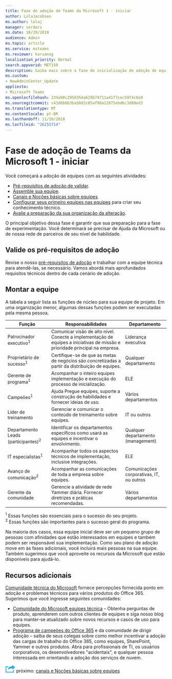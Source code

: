 ```yaml
---
title: Fase de adoção de Teams da Microsoft 1 - iniciar
author: LolaJacobsen
ms.author: lolaj
manager: serdars
ms.date: 10/29/2018
audience: Admin
ms.topic: article
ms.service: msteams
ms.reviewer: karuanag
localization_priority: Normal
search.appverid: MET150
description: Saiba mais sobre a fase de inicialização de adoção de equipes.
ms.custom:
- NewAdminCenter_Update
appliesto:
- Microsoft Teams
ms.openlocfilehash: 239a90c295035da629b74711a41f7cec59f4c0a9
ms.sourcegitcommit: c43d0b663ba50d2c85af98a12075ebd6c3d80ed3
ms.translationtype: MT
ms.contentlocale: pt-BR
ms.lasthandoff: 11/10/2018
ms.locfileid: "26255714"
---
```

# <a name="microsoft-teams-adoption-phase-1---start"></a>Fase de adoção de Teams da Microsoft 1 - iniciar

Você começará a adoção de equipes com as seguintes atividades:

- [Pré-requisitos de adoção de validar](#validate-adoption-prerequisites).
- [Assemble sua equipe](#assemble-your-team).
- [Canais e Noções básicas sobre equipes](teams-adoption-understand-teams-and-channels.md).
- [Configurar seus primeiro equipes nas equipes](teams-adoption-your-first-teams.md) para criar seu conhecimento técnico.
- [Avalie a preparação da sua organização da alteração](teams-adoption-assess-readiness.md).

O principal objetivo dessa fase é garantir que sua preparação para a fase de experimentação. Você determinará se precisar de Ajuda da Microsoft ou de nossa rede de parceiros de seu nível de habilidade.  

## <a name="validate-adoption-prerequisites"></a>Valide os pré-requisitos de adoção

Revise o nosso [pré-requisitos de adoção](teams-adoption-get-started.md#adoption-prerequisites) e trabalhar com a equipe técnica para atendê-las, se necessário. Vamos abordá mais aprofundados requisitos técnicos dentro de cada cenário de adoção.

## <a name="assemble-your-team"></a>Montar a equipe

A tabela a seguir lista as funções de núcleo para sua equipe de projeto. Em uma organização menor, algumas dessas funções podem ser executadas pela mesma pessoa.

| Função | Responsabilidades | Departamento |
| ---- | ---------------- | ---------- |
| Patrocinador executivo<sup>1</sup> | Comunicar visão de alto nível. Conecte a implementação de equipes a iniciativas de missão e prioridade principal na empresa. | Liderança executiva |
| Proprietário de sucesso<sup>1</sup> | Certifique-se de que as metas de negócios são concretizadas a partir da distribuição de equipes. | Qualquer departamento |
| Gerente de programa<sup>1</sup> | Acompanhar o inteiro equipes implementação e execução do processo de inicialização. | ELE |
| Campeões<sup>1</sup> | Ajuda Pregue equipes, suporte a construção de habilidades e fornecer ideias de uso. | Vários departamentos |
| Líder de treinamento | Gerenciar e comunicar o conteúdo de treinamento sobre equipes. | IT ou outros |
| Departamento Leads (participantes)<sup>2</sup> | Identificar os departamentos específicos como usará as equipes e incentivar o envolvimento. | Qualquer departamento (management) |
| IT especialistas<sup>1</sup> | Acompanhar todos os aspectos técnicos de implementação, inclusive integrações. | ELE |
| Avanço de comunicação<sup>2</sup> | Acompanhar as comunicações de toda a empresa sobre equipes. | Comunicações corporativas, IT, ou outros |
| Gerente da comunidade | Gerencie a atividade de rede Yammer diária. Fornecer diretrizes e práticas recomendadas. | Vários departamentos |

<sup>1</sup> Essas funções são essenciais para o sucesso do seu projeto.</br>
<sup>2</sup> Essas funções são importantes para o sucesso geral do programa.

Na maioria dos casos, essa equipe inicial deve ser um pequeno grupo de pessoas com afinidades que estão interessados em equipes e também podem ser responsável sua implementação. Como seu plano de adoção move em às fases adicionais, você incluirá mais pessoas na sua equipe. Também sugerimos que você aproveite os recursos da Microsoft que estão disponíveis para ajudá-lo. 

## <a name="additional-resources"></a>Recursos adicionais

[Comunidade técnica do Microsoft](https://aka.ms/TechCommunity) fornece percepções fornecida ponto em adoção e problemas técnicos para vários produtos do Office 365. Sugerimos que você ingresse seguintes comunidades:

- [Comunidade do Microsoft equipes técnica](https://aka.ms/TeamsCommunity) – Obtenha perguntas de produto, aprenderem com outros clientes de equipes e siga nosso blog para manter-se atualizado sobre novos recursos e casos de uso para equipes. 
- [Programa de campeões do Office 365](https://aka.ms/O365Champions) e da comunidade de dirigir adoção – saiba de seus colegas sobre como melhor incentivar a adoção das cargas de trabalho do Office 365, como equipes, SharePoint, Yammer e outros produtos. Abra para profissionais de TI, os usuários corporativos, os desenvolvedores "acidentais", e qualquer pessoa interessada em orientando a adoção dos serviços de nuvem.  


![Ícone de etapas próximo](media/teams-adoption-next-icon.png) próximo: [canais e Noções básicas sobre equipes](teams-adoption-understand-teams-and-channels.md)